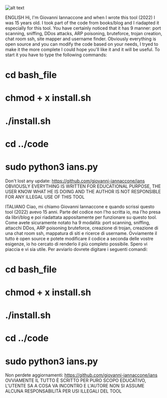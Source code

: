 ![alt text](http://github.com/giovanni-iannaccone/ians/others/view.jpg?raw=true)

ENGLISH
Hi, I'm Giovanni Iannaccone and when I wrote this tool (2022) I was 15 years old. I took part of the code from books/blog and I riadapted it especially for this tool. You have certainly noticed that it has 9 manner: port scanning, sniffing, DDos attacks, ARP poisoning, bruteforce, trojan creation, chat room ssh, site mapper and username finder. Obviously everything is open source and you can modify the code based on your needs, I tryed to make it the more complete I could hope you'll like it and it will be useful.
To start it you have to type the following commands:
# cd bash_file
# chmod + x install.sh
# ./install.sh
# cd ../code
# sudo python3 ians.py
Don't lost any update: https://github.com/giovanni-iannaccone/ians
OBVIOUSLY EVERYTHING IS WRITTEN FOR EDUCATIONAL PURPOSE, THE USER KNOW WHAT HE IS DOING AND THE AUTHOR IS NOT RESPONSIBLE FOR ANY ILLEGAL USE OF THIS TOOL


ITALIANO 
Ciao, mi chiamo Giovanni Iannaccone e quando scrissi questo tool (2022) avevo 15 anni. Parte del codice non l'ho scritta io, ma l'ho presa da libri/blog e poi riadattata appositamente per funzionare su questo tool. Come avete sicuramente notato ha 9 modalità: port scanning, sniffing, attacchi DDos, ARP poisoning bruteforce, creazione di trojan, creazione di una chat room ssh, mappatura di siti e ricerce di username. Ovviamente il tutto è open source e potete modificare il codice a seconda delle vostre esigenze, io ho cercato di renderlo il più completo possibile. Spero vi piaccia e vi sia utile.
Per avviarlo dovrete digitare i seguenti comandi:
# cd bash_file
# chmod + x install.sh
# ./install.sh
# cd ../code
# sudo python3 ians.py
Non perdete aggiornamenti: https://github.com/giovanni-iannaccone/ians
OVVIAMENTE IL TUTTO È SCRITTO PER PURO SCOPO EDUCATIVO, L'UTENTE SA A COSA VA INCONTRO E L'AUTORE NON SI ASSUME ALCUNA RESPONSABILITÀ PER USI ILLEGALI DEL TOOL
